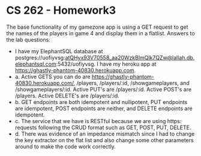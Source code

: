 # CS 262 - Homework3

The base functionality of my gamezone app is using a GET request to get the names of the players in game 4 and display them in a flatlist.
Answers to the lab questions:

- I have my ElephantSQL database at postgres://uofiyvsg:atQHyx93V70558_aa20WzkBlmQlk7QZw@lallah.db.elephantsql.com:5432/uofiyvsg. I have my heroku app at https://ghastly-phantom-40830.herokuapp.com.
- a. Active GETS you can do are https://ghastly-phantom-40830.herokuapp.com/, /players, /players/:id, /showgameplayers, and /showgameplayers/:id. Active PUT's are /players/:id. Active POST's are /players. Active DELETE's are /players/:id.
- b. GET endpoints are both idempotent and nullipotent, PUT endpoints are idempotent, POST endpoints are neither, and DELETE endpoints are idempotent.
- c. The service that we have is RESTful because we are using https: requests following the CRUD format such as GET, POST, PUT, DELETE.
- d. There was evidence of an impedance mismatch since I had to change the key extractor on the flat list and also change some other parameters around to make the code work correctly.